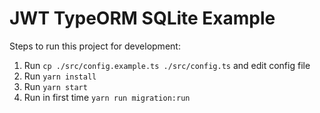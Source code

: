 # JWT TypeORM SQLite Example

Steps to run this project for development:

1. Run `cp ./src/config.example.ts ./src/config.ts` and edit config file
2. Run `yarn install`
3. Run `yarn start`
4. Run in first time `yarn run migration:run`
